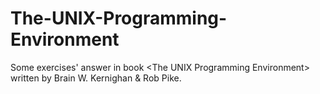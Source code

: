 # The-UNIX-Programming-Environment
Some exercises' answer in book &lt;The UNIX Programming Environment> written by Brain W. Kernighan &amp; Rob Pike.
